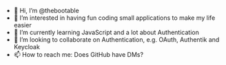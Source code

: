 - 👋 Hi, I’m @thebootable
- 👀 I’m interested in having fun coding small applications to make my life easier
- 🌱 I’m currently learning JavaScript and a lot about Authentication
- 💞️ I’m looking to collaborate on Authentication, e.g. OAuth, Authentik and Keycloak
- 📫 How to reach me: Does GitHub have DMs?

<!---
thebootable/thebootable is a ✨ special ✨ repository because its `README.md` (this file) appears on your GitHub profile.
You can click the Preview link to take a look at your changes.
--->
